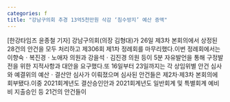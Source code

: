 ```yaml
---
categories: f
title: "강남구의회 추경 13억5천만원 삭감 ‘침수방지’ 예산 증액"
---
```

[한강타임즈 윤종철 기자] 강남구의회(의장 김형대)가 26일 제3차 본회의에서 상정된 28건의 안건을 모두 처리하고 제306회 제1차 정례회를 마무리했다.이번 정례회에서는 이향숙ㆍ복진경ㆍ노애자 의원과 강을석ㆍ김진경 의원 등이 5분 자유발언을 통해 구정발전을 위한 지적사항과 대안을 요구했다.또 16일부터 23일까지는 각 상임위별 안건 심사와 예결위의 예산ㆍ결산안 심사가 이뤄졌으며 심사된 안건들은 제2차·제3차 본회의에 회부됐다.이중 2021회계년도 결산승인안과 2021회계년도 일반회계 및 특별회계 예비비 지출승인 등 21건의 안건들이
